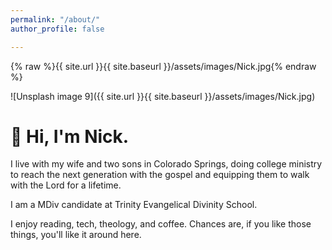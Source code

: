 ```yaml
---
permalink: "/about/"
author_profile: false

---
```


{% raw %}{{ site.url }}{{ site.baseurl }}/assets/images/Nick.jpg{% endraw %}

![Unsplash image 9]({{ site.url }}{{ site.baseurl }}/assets/images/Nick.jpg)

# 👋 Hi, I'm Nick.

I live with my wife and two sons in Colorado Springs, doing college ministry to reach the next generation with the gospel and equipping them to walk with the Lord for a lifetime.

I am a MDiv candidate at Trinity Evangelical Divinity School.

I enjoy reading, tech, theology, and coffee. Chances are, if you like those things, you'll like it around here.
